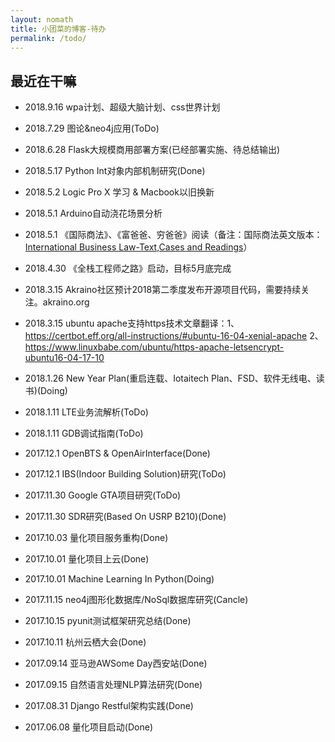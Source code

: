 ```yaml
---
layout: nomath
title: 小团菜的博客-待办
permalink: /todo/
---
```



## 最近在干嘛 #

- 2018.9.16 wpa计划、超级大脑计划、css世界计划

- 2018.7.29 图论&neo4j应用(ToDo)

- 2018.6.28 Flask大规模商用部署方案(已经部署实施、待总结输出)

- 2018.5.17 Python Int对象内部机制研究(Done)

- 2018.5.2 Logic Pro X 学习 & Macbook以旧换新

- 2018.5.1 Arduino自动浇花场景分析

- 2018.5.1  《国际商法》、《富爸爸、穷爸爸》阅读（备注：国际商法英文版本：[International Business Law-Text,Cases and Readings](http://law.uibe.edu.cn/upload/editor/file/20160307/20160307101953_0468.pdf)）

- 2018.4.30 《全栈工程师之路》启动，目标5月底完成

- 2018.3.15 Akraino社区预计2018第二季度发布开源项目代码，需要持续关注。akraino.org

- 2018.3.15 ubuntu apache支持https技术文章翻译：1、https://certbot.eff.org/all-instructions/#ubuntu-16-04-xenial-apache 2、https://www.linuxbabe.com/ubuntu/https-apache-letsencrypt-ubuntu16-04-17-10

- 2018.1.26 New Year Plan(重启连载、Iotaitech Plan、FSD、软件无线电、读书)(Doing)

- 2018.1.11 LTE业务流解析(ToDo)

- 2018.1.11 GDB调试指南(ToDo)

- 2017.12.1 OpenBTS & OpenAirInterface(Done)

- 2017.12.1 IBS(Indoor Building Solution)研究(ToDo)

- 2017.11.30 Google GTA项目研究(ToDo)

- 2017.11.30 SDR研究(Based On USRP B210)(Done)

- 2017.10.03 量化项目服务重构(Done)

- 2017.10.01 量化项目上云(Done)

- 2017.10.01 Machine Learning In Python(Doing)

- 2017.11.15 neo4j图形化数据库/NoSql数据库研究(Cancle)

- 2017.10.15 pyunit测试框架研究总结(Done)

- 2017.10.11 杭州云栖大会(Done)

- 2017.09.14 亚马逊AWSome Day西安站(Done)

- 2017.09.15 自然语言处理NLP算法研究(Done)

- 2017.08.31 Django Restful架构实践(Done)

- 2017.06.08 量化项目启动(Done)


<script>
    $(document).ready(function() {
    $.ajax({
        type: "POST",
        url: "https://cardbang.com/BlogCounter/counteradd.php",
        data: {title: "{{ page.title }}", url: "{{ page.url }}"},
        datatype: "html",

        success: function (data) {
        },
        error: function () {
        }
    });
});
</script>
<div id="container"></div>

<link rel="stylesheet" href="/assets/gitment/node_modules/gitment/style/default.css">
<script src="/assets/gitment/node_modules/gitment/dist/gitment.browser.js"></script>
<script>
var gitment = new Gitment({
  // id: '', // 可选。默认为 location.href
  id: '{{ page.title }}',
  owner: 'tanwubin',
  repo: 'tanwubin.github.io',
  oauth: {
    client_id: '60a184657a07c169db75',
    client_secret: 'b467963644f43e9fe93d14a6d2d3fdac246e0f34',
  },
})
gitment.render('container')
</script>